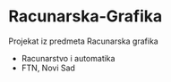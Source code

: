 # Racunarska-Grafika

Projekat iz predmeta Racunarska grafika 
- Racunarstvo i automatika
- FTN, Novi Sad
